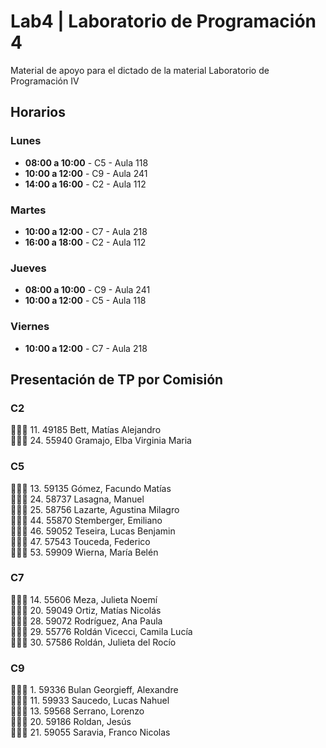 # Lab4 | Laboratorio de Programación 4

Material de apoyo para el dictado de la material Laboratorio de Programación IV 

## Horarios

### Lunes
- **08:00 a 10:00** - C5 - Aula 118
- **10:00 a 12:00** - C9 - Aula 241
- **14:00 a 16:00** - C2 - Aula 112

### Martes
- **10:00 a 12:00** - C7 - Aula 218
- **16:00 a 18:00** - C2 - Aula 112

### Jueves
- **08:00 a 10:00** - C9 - Aula 241
- **10:00 a 12:00** - C5 - Aula 118

### Viernes
- **10:00 a 12:00** - C7 - Aula 218


## Presentación de TP por Comisión

### C2
🔴🔴🔴 11. 49185  Bett, Matías Alejandro                             
🔴🔴🔴 24. 55940  Gramajo, Elba Virginia Maria                       

### C5
🔴🔴🔴 13. 59135  Gómez, Facundo Matías                              
🔴🔴🔴 24. 58737  Lasagna, Manuel                                    
🔴🔴🔴 25. 58756  Lazarte, Agustina Milagro                          
🔴🔴🔴 44. 55870  Stemberger, Emiliano                               
🔴🔴🔴 46. 59052  Teseira, Lucas Benjamin                            
🔴🔴🔴 47. 57543  Touceda, Federico                                  
🔴🔴🔴 53. 59909  Wierna, María Belén                                

### C7
🔴🔴🔴 14. 55606  Meza, Julieta Noemí                              
🔴🔴🔴 20. 59049  Ortiz, Matías Nicolás                              
🔴🔴🔴 28. 59072  Rodríguez, Ana Paula                               
🔴🔴🔴 29. 55776  Roldán Vicecci, Camila Lucía                       
🔴🔴🔴 30. 57586  Roldán, Julieta del Rocío                          

### C9
🔴🔴🔴  1. 59336  Bulan Georgieff, Alexandre                         
🔴🔴🔴 11. 59933  Saucedo, Lucas Nahuel                              
🔴🔴🔴 13. 59568  Serrano, Lorenzo                                   
🔴🔴🔴 20. 59186  Roldan, Jesús                                      
🔴🔴🔴 21. 59055  Saravia, Franco Nicolas                            